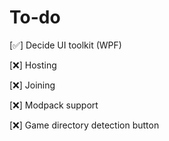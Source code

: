 # To-do

[✅] Decide UI toolkit (WPF) 

[❌] Hosting

[❌] Joining

[❌] Modpack support

[❌] Game directory detection button
